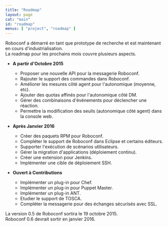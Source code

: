 ```yaml
---
title: "Roadmap"
layout: page
cat: "main"
id: "roadmap"
menus: [ "project", "roadmap" ]
---
```


Roboconf a démarré en tant que prototype de recherche et est maintenant en cours d'industrialisation.  
La roadmap pour les prochains mois couvre plusieurs aspects.


* **A partir d'Octobre 2015**

	* Proposer une nouvelle API pour la messagerie Roboconf.
	* Rajouter le support des commandes dans Roboconf.
	* Améliorer les mesures côté agent pour l'autonomique (moyenne, etc).
	* Ajouter des quotas affinés pour l'autonomique côté DM.
	* Gérer des combinaisons d'événements pour déclencher une réaction.
	* Permettre la modification des seuils (autonomique côté agent) dans la console web.


* **Après Janvier 2016**

	* Créer des paquets RPM pour Roboconf.
	* Compléter le support de Roboconf dans Eclipse et certains éditeurs.
	* Supporter l'exécution de scénarios utilisateurs.
	* Gérer la migration d'applications (déploiement continu).
	* Créer une extension pour Jenkins.
	* Implémenter une cible de déploiement SSH.


* **Ouvert à Contributions**

    * Implémenter un plug-in pour Chef.
    * Implémenter un plug-in pour Puppet Master.
    * Implémenter un plug-in ANT.
    * Etudier le support de TOSCA.
    * Compléter la messagerie pour des échanges sécurisés avec SSL.


La version 0.5 de Roboconf sortira le 19 octobre 2015.  
Roboconf 0.6 devrait sortir en janvier 2016.
